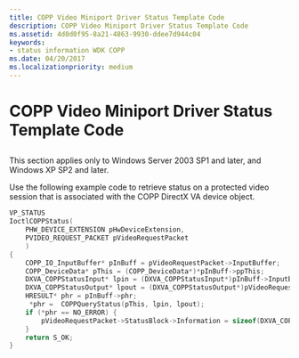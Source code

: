 ```yaml
---
title: COPP Video Miniport Driver Status Template Code
description: COPP Video Miniport Driver Status Template Code
ms.assetid: 4d0d0f95-8a21-4863-9930-ddee7d944c04
keywords:
- status information WDK COPP
ms.date: 04/20/2017
ms.localizationpriority: medium
---
```


# COPP Video Miniport Driver Status Template Code


## <span id="ddk_copp_video_miniport_driver_status_template_code_gg"></span><span id="DDK_COPP_VIDEO_MINIPORT_DRIVER_STATUS_TEMPLATE_CODE_GG"></span>


This section applies only to Windows Server 2003 SP1 and later, and Windows XP SP2 and later.

Use the following example code to retrieve status on a protected video session that is associated with the COPP DirectX VA device object.

```cpp
VP_STATUS
IoctlCOPPStatus(
    PHW_DEVICE_EXTENSION pHwDeviceExtension,
    PVIDEO_REQUEST_PACKET pVideoRequestPacket
    )
{
    COPP_IO_InputBuffer* pInBuff = pVideoRequestPacket->InputBuffer;
    COPP_DeviceData* pThis = (COPP_DeviceData*)*pInBuff->ppThis;
    DXVA_COPPStatusInput* lpin = (DXVA_COPPStatusInput*)pInBuff->InputBuffer;
    DXVA_COPPStatusOutput* lpout = (DXVA_COPPStatusOutput*)pVideoRequestPacket->OutputBuffer;
    HRESULT* phr = pInBuff->phr;
     *phr =  COPPQueryStatus(pThis, lpin, lpout);
    if (*phr == NO_ERROR) {
        pVideoRequestPacket->StatusBlock->Information = sizeof(DXVA_COPPStatusOutput);
    }
    return S_OK;
}
```

 

 





